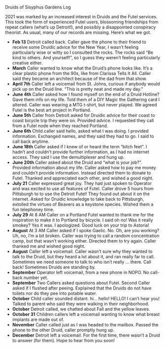 Druids of Sisyphus Gardens Log

2021 was marked by an increased interest in Druids and the Futel
services. This took the form of experienced Futel users, blossoming
friendships from repeat callers (what’s up Detroit!), and possibly a
disappointed conspiracy theorist. As usual, many of our records are
missing. Here’s what we got.

- **Feb 13** Detroit called back. Caller gave the phone to their friend to receive some Druidic advice for the New Year, I wasn’t feeling particularly wise or witty so I consulted the rocks. The rocks said “Be kind to others. And yourself!”, so I guess they weren’t feeling particularly creative either.
- **March** Caller wanted to know what the Druid’s phone looks like. It’s a clear plastic phone from the 90s, like from Clarissa Tells It All. Caller said they became an architect because of the dad from that show.
- **April 7th** Caller left a voicemail from St. Johns, curious if anybody would pick up on the Druid line. “This is pretty neat and made my day.”
- **June 4th** Caller asked how I found myself on the end of a Druid Hotline? Gave them info on my life. Told them of a DIY Magic the Gathering card I altered. Caller was wearing a MTG t-shirt, but never played. We agreed Futel is the best art project in Portland.
- **June 5th** Caller from Detroit asked for Druidic advice for their coast to coast bicycle trip they were on. Provided advice. I requested they call from a Futel node when they reached Portland.
- **June 6th** Child caller said hello, asked what I was doing. I provided information. Exchanged names, and they said they had to go. I said to call back anytime.
- **June 18th** Caller asked if I knew of or heard the term “bitch feet”. I hadn’t and couldn’t provide further information, as I had no internet access. They said I use the demultiplexer and hung up.
- **June 20th** Caller asked about the Druid and “what is your job?”. Provided information about my life. Caller asked how to pay me money and couldn’t provide information. Instead directed them to donate to Futel. Thanked and appreciated each other, and wished a good night.
- **July 21** Caller expressed great joy. They had just spoken to Operator and was excited to use all features of Futel. Caller drove 5 hours from Pittsburgh to to use the Detroit Futel! They found out about it on the internet. Asked for Druidic knowledge to take back to Pittsburgh, extolled the virtues of Beavers as a keystone species. Wished them a fun telephoney time.
- **July 29** At 8 AM Caller on a Portland Futel wanted to thank me for the inspiration to make it to Portland by bicycle. I said oh no! Was it really smokey? Yes it was. I apologized. Good luck on your trip to Astoria!
- **August** At 3 AM Caller asked if I spoke Gaelic. No. Oh, are you working? Uh, no, I’m a bit broken. Caller was trying to call a random concentration camp, but that wasn’t working either. Directed them to try again. Caller thanked me and wished good night.
- **August** Caller left a voicemail. Caller wasn’t sure why they wanted to talk to the Druid, but they heard a lot about it, and ran really far to call. Sometimes we need someone to talk to who isn’t really ... there. Call back! Sometimes Druids are standing by.
- **September** Operator left voicemail, from a new phone in NOPO. No call-back number yet.
- **September** Two Callers asked questions about Futel. Second Caller asked if I flushed after peeing. Explained that the Druids do not have toilets nor do they pee into potable water.
- **October** Child caller sounded distant. hi... hello! HELLO! I can’t hear you! Talked to parent who said they were walking in their neighborhood.
- **October** Detroit called, we chatted about Fall and the yellow leaves.
- **October 31** Children callers left a voicemail wanting to know what breast implants are made out of.
- **November** Caller called just as I was headed to the mailbox. Passed the phone to the other Druid, caller promptly hung up.
- **December** Detroit left a voicemail. For the first time, there wasn’t a Druid to answer (for them). Hope to hear from you soon!

